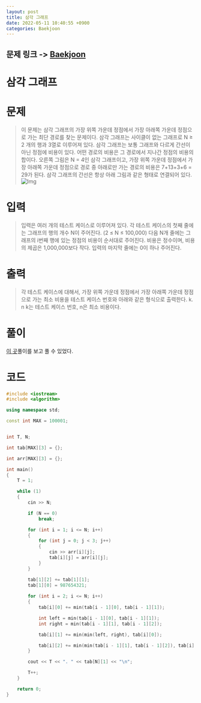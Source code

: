 ```yaml
---
layout: post
title: 삼각 그래프
date: 2022-05-11 10:40:55 +0900
categories: Baekjoon
---
```


## 문제 링크 -> [Baekjoon](https://www.acmicpc.net/problem/4883)
# 삼각 그래프

# 문제
>이 문제는 삼각 그래프의 가장 위쪽 가운데 정점에서 가장 아래쪽 가운데 정점으로 가는 최단 경로를 찾는 문제이다.
삼각 그래프는 사이클이 없는 그래프로 N ≥ 2 개의 행과 3열로 이루어져 있다. 삼각 그래프는 보통 그래프와 다르게 간선이 아닌 정점에 비용이 있다. 어떤 경로의 비용은 그 경로에서 지나간 정점의 비용의 합이다.
오른쪽 그림은 N = 4인 삼각 그래프이고, 가장 위쪽 가운데 정점에서 가장 아래쪽 가운데 정점으로 경로 중 아래로만 가는 경로의 비용은 7+13+3+6 = 29가 된다. 삼각 그래프의 간선은 항상 아래 그림과 같은 형태로 연결되어 있다. 
![Img](https://www.acmicpc.net/upload/images/trigraph.png)

# 입력
> 입력은 여러 개의 테스트 케이스로 이루어져 있다. 각 테스트 케이스의 첫째 줄에는 그래프의 행의 개수 N이 주어진다. (2 ≤ N ≤ 100,000) 다음 N개 줄에는 그래프의 i번째 행에 있는 정점의 비용이 순서대로 주어진다. 비용은 정수이며, 비용의 제곱은 1,000,000보다 작다.
입력의 마지막 줄에는 0이 하나 주어진다.

# 출력
> 각 테스트 케이스에 대해서, 가장 위쪽 가운데 정점에서 가장 아래쪽 가운데 정점으로 가는 최소 비용을 테스트 케이스 번호와 아래와 같은 형식으로 출력한다.
k. n
k는 테스트 케이스 번호, n은 최소 비용이다.

# 풀이
[이 곳](https://mapocodingpark.blogspot.com/2020/06/4883.html)풀이를 보고 풀 수 있었다.

# 코드
```c++
#include <iostream>
#include <algorithm>

using namespace std;

const int MAX = 100001;


int T, N;

int tab[MAX][3] = {};

int arr[MAX][3] = {};

int main()
{
	T = 1;

	while (1)
	{
		cin >> N;

		if (N == 0)
			break;

		for (int i = 1; i <= N; i++)
		{
			for (int j = 0; j < 3; j++)
			{
				cin >> arr[i][j];
				tab[i][j] = arr[i][j];
			}
		}

		tab[1][2] += tab[1][1];
		tab[1][0] = 987654321;
		
		for (int i = 2; i <= N; i++)
		{
			tab[i][0] += min(tab[i - 1][0], tab[i - 1][1]);

			int left = min(tab[i - 1][0], tab[i - 1][1]);
			int right = min(tab[i - 1][1], tab[i - 1][2]);

			tab[i][1] += min(min(left, right), tab[i][0]);

			tab[i][2] += min(min(tab[i - 1][1], tab[i - 1][2]), tab[i][1]);
		}

		cout << T << ". " << tab[N][1] << "\n";

		T++;
	}

	return 0;
}
```